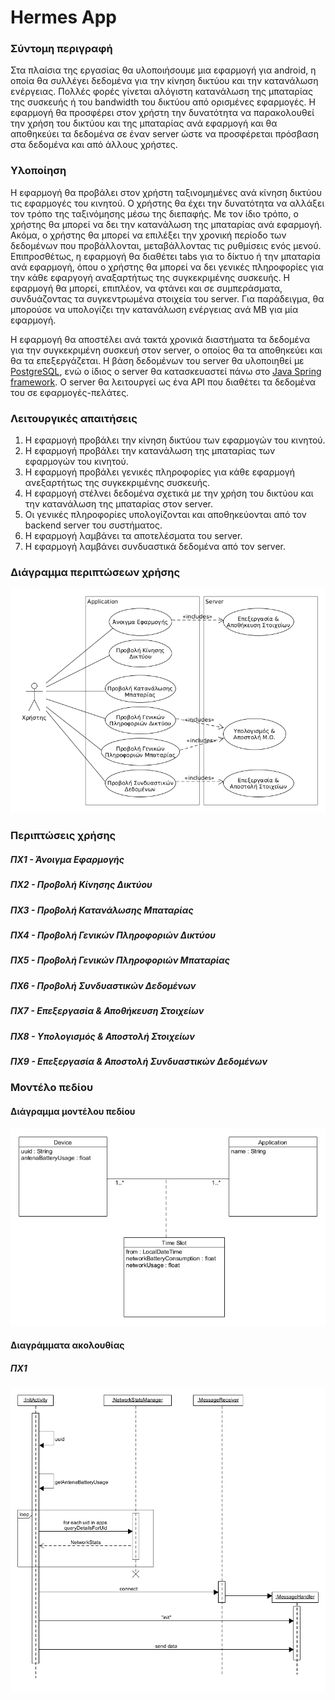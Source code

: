 # Hermes App

### Σύντομη περιγραφή

Στα πλαίσια της εργασίας θα υλοποιήσουμε μια εφαρμογή για  android, η  οποία θα συλλέγει δεδομένα για την κίνηση δικτύου και την κατανάλωση ενέργειας. Πολλές φορές γίνεται αλόγιστη κατανάλωση της μπαταρίας της συσκευής ή του bandwidth του δικτύου από ορισμένες εφαρμογές. Η εφαρμογή θα προσφέρει στον χρήστη την δυνατότητα να παρακολουθεί την χρήση του δικτύου και της μπαταρίας ανά εφαρμογή και θα αποθηκεύει τα δεδομένα σε έναν server ώστε να προσφέρεται πρόσβαση στα δεδομένα και από άλλους χρήστες.

### Υλοποίηση

Η εφαρμογή θα προβάλει στον χρήστη ταξινομημένες ανά κίνηση δικτύου τις εφαρμογές του κινητού. Ο χρήστης θα έχει την δυνατότητα να αλλάξει τον τρόπο της ταξινόμησης μέσω της διεπαφής. Με τον ίδιο τρόπο, ο χρήστης θα μπορεί να δει την κατανάλωση της μπαταρίας ανά εφαρμογή. Ακόμα, ο χρήστης θα μπορεί να επιλέξει την χρονική περίοδο των δεδομένων που προβάλλονται, μεταβάλλοντας τις ρυθμίσεις ενός μενού. Επιπροσθέτως, η εφαρμογή θα διαθέτει tabs για το δίκτυο ή την μπαταρία ανά εφαρμογή, όπου ο χρήστης θα μπορεί να δει γενικές πληροφορίες για την κάθε εφαργογή αναξαρτήτως της συγκεκριμένης συσκευής. Η εφαρμογή θα μπορεί, επιπλέον, να φτάνει και σε συμπεράσματα, συνδυάζοντας τα συγκεντρωμένα στοιχεία του server. Για παράδειγμα, θα μπορούσε να υπολογίζει την κατανάλωση ενέργειας ανά MB για μία εφαρμογή.

Η εφαρμογή θα αποστέλει ανά τακτά χρονικά διαστήματα τα δεδομένα για την συγκεκριμένη συσκευή στον server, ο οποίος θα τα αποθηκεύει και θα τα επεξεργάζεται. Η βάση δεδομένων του server θα υλοποιηθεί με [PostgreSQL](https://www.postgresql.org/), ενώ ο ίδιος ο server θα κατασκευαστεί πάνω στο [Java Spring framework](https://spring.io/projects/spring-framework). Ο server θα λειτουργεί ως ένα API που διαθέτει τα δεδομένα του σε εφαρμογές-πελάτες.

### Λειτουργικές απαιτήσεις

1. Η εφαρμογή προβάλει την κίνηση δικτύου των εφαρμογών του κινητού.
2. Η εφαρμογή προβάλει την κατανάλωση της μπαταρίας των εφαρμογών του κινητού.
3. Η εφαρμογή προβάλει γενικές πληροφορίες για κάθε εφαρμογή ανεξαρτήτως της συγκεκριμένης συσκευής.
4. Η εφαρμογή στέλνει δεδομένα σχετικά με την χρήση του δικτύου και την κατανάλωση της μπαταρίας στον server.
5. Οι γενικές πληροφορίες υπολογίζονται και αποθηκεύονται από τον backend server του συστήματος.
6. Η εφαρμογή λαμβάνει τα αποτελέσματα του server.
7. H εφαρμογή λαμβάνει συνδυαστικά δεδομένα από τον server.

### Διάγραμμα περιπτώσεων χρήσης

![use case diagram](docs/diagrams/use_case.png)

### Περιπτώσεις χρήσης

##### ΠΧ1 - Άνοιγμα Εφαρμογής

##### ΠΧ2 - Προβολή Κίνησης Δικτύου

##### ΠΧ3 - Προβολή Κατανάλωσης Μπαταρίας

##### ΠΧ4 - Προβολή Γενικών Πληροφοριών Δικτύου

##### ΠΧ5 - Προβολή Γενικών Πληροφοριών Μπαταρίας

##### ΠΧ6 - Προβολή Συνδυαστικών Δεδομένων

##### ΠΧ7 - Επεξεργασία & Αποθήκευση Στοιχείων

##### ΠΧ8 - Υπολογισμός & Αποστολή Στοιχείων

##### ΠΧ9 - Επεξεργασία & Αποστολή Συνδυαστικών Δεδομένων

### Μοντέλο πεδίου

#### Διάγραμμα μοντέλου πεδίου

![domain model diagram](docs/diagrams/domain_model.png)

#### Διαγράμματα ακολουθίας

##### ΠΧ1

![uc1 sequence diagram](docs/diagrams/uc1_sequence_diagram.png)

